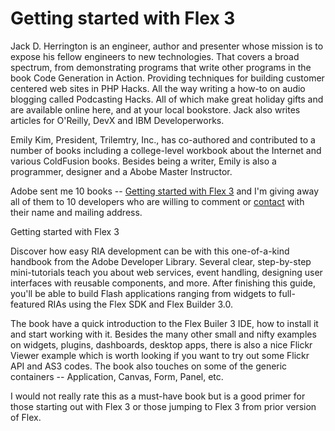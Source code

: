 # Getting started with Flex 3

Jack D. Herrington is an engineer, author and presenter whose mission is to expose his fellow engineers to new technologies. That covers a broad spectrum, from demonstrating programs that write other programs in the book Code Generation in Action. Providing techniques for building customer centered web sites in PHP Hacks. All the way writing a how-to on audio blogging called Podcasting Hacks. All of which make great holiday gifts and are available online here, and at your local bookstore. Jack also writes articles for O'Reilly, DevX and IBM Developerworks.

Emily Kim, President, Trilemtry, Inc., has co-authored and contributed to a number of books including a college-level workbook about the Internet and various ColdFusion books. Besides being a writer, Emily is also a programmer, designer and a Abobe Master Instructor.

Adobe sent me 10 books -- <a href="http://www.amazon.com/Getting-Started-Flex-Developer-Developers/dp/0596520646">Getting started with Flex 3</a> and I'm giving away all of them to 10 developers who are willing to comment or <a href="/contact/">contact</a> with their name and mailing address.

Getting started with Flex 3

Discover how easy RIA development can be with this one-of-a-kind handbook from the Adobe Developer Library. Several clear, step-by-step mini-tutorials teach you about web services, event handling, designing user interfaces with reusable components, and more. After finishing this guide, you'll be able to build Flash applications ranging from widgets to full-featured RIAs using the Flex SDK and Flex Builder 3.0.

The book have a quick introduction to the Flex Builer 3 IDE, how to install it and start working with it. Besides the many other small and nifty examples on widgets, plugins, dashboards, desktop apps, there is also a nice Flickr Viewer example which is worth looking if you want to try out some Flickr API and AS3  codes. The book also touches on some of the generic containers -- Application, Canvas, Form, Panel, etc. 

I would not really rate this as a must-have book but is a good primer for those starting out with Flex 3 or those jumping to Flex 3 from prior version of Flex.